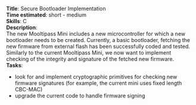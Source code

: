 **Title**: Secure Bootloader Implementation  
**Time estimated**: short - medium  
**Skills**: C  
**Description**:  
The new Mooltipass Mini includes a new microcontroller for which a new bootloader needs to be created. Currently, a basic bootloader, fetching the new firmware from external flash has been successfully coded and tested. Similarly to the current Mooltipass Mini, we now want to implement checking of the integrity and signature of the fetched new firmware.  
**Tasks**:  
- look for and implement cryptographic primitives for checking new firmware signatures (for example, the current mini uses fixed length CBC-MAC)
- upgrade the current code to handle firmware signing

